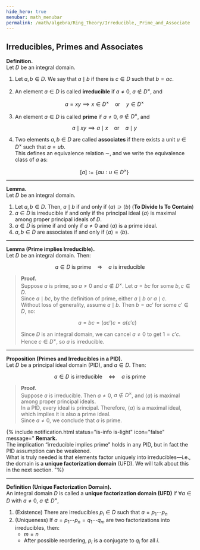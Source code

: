 ```yaml
---
hide_hero: true
menubar: math_menubar
permalink: /math/algebra/Ring_Theory/Irreducible,_Prime_and_Associate
---
```

## Irreducibles, Primes and Associates

**Definition.**  
Let $D$ be an integral domain.
1. Let $a,b\in D$. We say that $a\mid b$ if there is $c\in D$ such that $b=ac$.

2. An element $a \in D$ is called **irreducible** if $a \ne 0$, $a \notin D^\times$, and 

   $$a = xy \implies x \in D^\times \quad \text{or} \quad y \in D^\times$$

3. An element $a \in D$ is called **prime** if $a \ne 0$, $a \notin D^\times$, and 

   $$a \mid xy \implies a \mid x \quad \text{or} \quad a \mid y$$

4. Two elements $a, b \in D$ are called **associates** if there exists a unit $u \in D^\times$ such that $a = ub$.  
   This defines an equivalence relation $\sim$, and we write the equivalence class of $a$ as:

   $$ [a] := \{ au : u \in D^\times \} $$

---

**Lemma.**  
Let $D$ be an integral domain.

1. Let $a,b\in D$. Then, $a\mid b$ if and only if $\langle a\rangle \supset\langle b\rangle$ (**To Divide Is To Contain**)
2. $a \in D$ is irreducible if and only if the principal ideal $\langle a \rangle$ is maximal among proper principal ideals of $D$.
3. $a \in D$ is prime if and only if $a \ne 0$ and $\langle a \rangle$ is a prime ideal.
4. $a,b\in D$ are associates if and only if $\langle a \rangle = \langle b \rangle$.

---

**Lemma (Prime implies Irreducible).**  
Let $D$ be an integral domain. Then:

$$a \in D \text{ is prime} \quad \Longrightarrow \quad a \text{ is irreducible}$$

> **Proof.**  
> Suppose $a$ is prime, so $a \ne 0$ and $a \notin D^\times$. Let $a = bc$ for some $b, c \in D$.  
> Since $a \mid bc$, by the definition of prime, either $a \mid b$ or $a \mid c$.  
> Without loss of generality, assume $a \mid b$. Then $b = a c'$ for some $c' \in D$, so:
>
> $$ a = bc = (a c') c = a (c' c)$$
>
> Since $D$ is an integral domain, we can cancel $a \ne 0$ to get $1 = c' c$.  
> Hence $c \in D^\times$, so $a$ is irreducible.

---

**Proposition (Primes and Irreducibles in a PID).**  
Let $D$ be a principal ideal domain (PID), and $a\in D$. Then:

$$ a \in D \text{ is irreducible} \quad \Longleftrightarrow \quad a \text{ is prime} $$

> **Proof.**  
> Suppose $a$ is irreducible. Then $a \ne 0$, $a \notin D^\times$, and $\langle a \rangle$ is maximal among proper principal ideals.  
> In a PID, every ideal is principal. Therefore, $\langle a \rangle$ is a maximal ideal, which implies it is also a prime ideal.  
> Since $a \ne 0$, we conclude that $a$ is prime.

{% include notification.html 
status="is-info is-light"
icon="false"
message="
**Remark.**  
The implication “irreducible implies prime” holds in any PID, but in fact the PID assumption can be weakened.  
What is truly needed is that elements factor uniquely into irreducibles—i.e., the domain is a **unique factorization domain** (UFD).
We will talk about this in the next section.
"%}

--- 

**Definition (Unique Factorization Domain).**  
An integral domain $D$ is called a **unique factorization domain (UFD)** if $\forall a\in D$ with 
$a\neq 0$, $a\notin D^\times$, 
1. (Existence) There are irreducibles $p_i\in D$ such that $a = p_1\cdots p_n$
2. (Uniqueness) If $a = p_1\cdots p_n = q_1\cdots q_m$ are two factorizations into irreducibles, then: 
   - $m=n$
   - After possible reordering, $p_i$ is a conjugate to $q_i$ for all $i$. 
